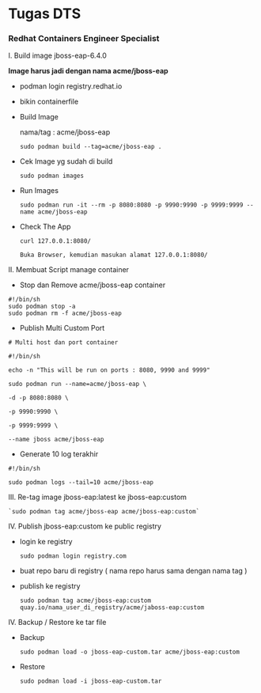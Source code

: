 # **Tugas DTS**


### Redhat Containers Engineer Specialist


I. Build image jboss-eap-6.4.0


**Image harus jadi dengan nama acme/jboss-eap**


- podman login registry.redhat.io


- bikin containerfile


- Build Image


	nama/tag : acme/jboss-eap


	`sudo podman build --tag=acme/jboss-eap .`


- Cek Image yg sudah di build


	`sudo podman images`


- Run Images


	`sudo podman run -it --rm -p 8080:8080 -p 9990:9990 -p 9999:9999 --name acme/jboss-eap`


- Check The App


	`curl 127.0.0.1:8080/`

	 `Buka Browser, kemudian masukan alamat 127.0.0.1:8080/`

II. Membuat Script manage container

- Stop dan Remove acme/jboss-eap container

```
#!/bin/sh
sudo podman stop -a
sudo podman rm -f acme/jboss-eap
```

- Publish Multi Custom Port

```
# Multi host dan port container

#!/bin/sh

echo -n "This will be run on ports : 8080, 9990 and 9999"

sudo podman run --name=acme/jboss-eap \

-d -p 8080:8080 \

-p 9990:9990 \

-p 9999:9999 \

--name jboss acme/jboss-eap
```

- Generate 10 log terakhir

```
#!/bin/sh

sudo podman logs --tail=10 acme/jboss-eap
```


III. Re-tag image jboss-eap:latest ke jboss-eap:custom

	`sudo podman tag acme/jboss-eap acme/jboss-eap:custom`

IV. Publish jboss-eap:custom ke public registry

- login ke registry

	`sudo podman login registry.com`

- buat repo baru di registry ( nama repo harus sama dengan nama tag )

- publish ke registry


	`sudo podman tag acme/jboss-eap:custom quay.io/nama_user_di_registry/acme/jaboss-eap:custom`

IV. Backup / Restore ke tar file

- Backup


	`sudo podman load -o jboss-eap-custom.tar acme/jboss-eap:custom` 

- Restore

	`sudo podman load -i jboss-eap-custom.tar`



